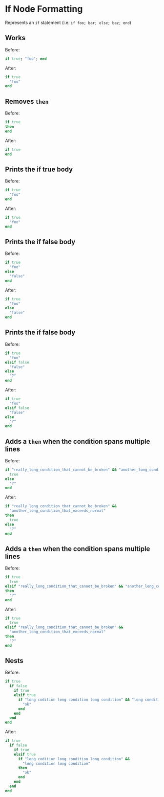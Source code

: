 <!-- BEGIN_AUTOGENERATED -->
# If Node Formatting

Represents an `if` statement (i.e. `if foo; bar; else; baz; end`)
<!-- END_AUTOGENERATED -->

## Works

Before:

```ruby
if true; "foo"; end
```

After:

```ruby
if true
  "foo"
end
```

## Removes `then`

Before:

```ruby
if true
then
end
```

After:

```ruby
if true
end
```

## Prints the if true body

Before:

```ruby
if true
  "foo"
end
```

After:

```ruby
if true
  "foo"
end
```

## Prints the if false body

Before:

```ruby
if true
  "foo"
else
  "false"
end
```

After:

```ruby
if true
  "foo"
else
  "false"
end
```

## Prints the if false body

Before:

```ruby
if true
  "foo"
elsif false
  "false"
else
  "?"
end
```

After:

```ruby
if true
  "foo"
elsif false
  "false"
else
  "?"
end
```

## Adds a `then` when the condition spans multiple lines

Before:

```ruby
if "really_long_condition_that_cannot_be_broken" && "another_long_condition_that_exceeds_normal"
  true
else
  "?"
end
```

After:

```ruby
if "really_long_condition_that_cannot_be_broken" &&
  "another_long_condition_that_exceeds_normal"
then
  true
else
  "?"
end
```

## Adds a `then` when the condition spans multiple lines

Before:

```ruby
if true
  true
elsif "really_long_condition_that_cannot_be_broken" && "another_long_condition_that_exceeds_normal"
then
  "?"
end
```

After:

```ruby
if true
  true
elsif "really_long_condition_that_cannot_be_broken" &&
  "another_long_condition_that_exceeds_normal"
then
  "?"
end
```

## Nests

Before:

```ruby
if true
  if false
    if true
    elsif true
      if "long codition long condition long condition" && "long condition long condition"
        "ok"
      end
    end
  end
end
```

After:

```ruby
if true
  if false
    if true
    elsif true
      if "long codition long condition long condition" &&
        "long condition long condition"
      then
        "ok"
      end
    end
  end
end
```

